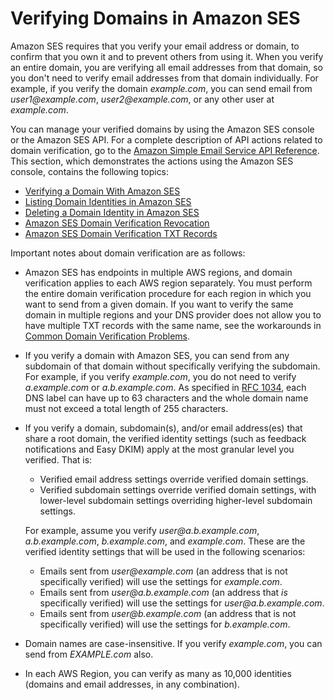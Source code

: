 # Verifying Domains in Amazon SES<a name="verify-domains"></a>

Amazon SES requires that you verify your email address or domain, to confirm that you own it and to prevent others from using it\. When you verify an entire domain, you are verifying all email addresses from that domain, so you don't need to verify email addresses from that domain individually\. For example, if you verify the domain *example\.com*, you can send email from *user1@example\.com*, *user2@example\.com*, or any other user at *example\.com*\.

You can manage your verified domains by using the Amazon SES console or the Amazon SES API\. For a complete description of API actions related to domain verification, go to the [Amazon Simple Email Service API Reference](https://docs.aws.amazon.com/ses/latest/APIReference/)\. This section, which demonstrates the actions using the Amazon SES console, contains the following topics:
+ [Verifying a Domain With Amazon SES](verify-domain-procedure.md)
+ [Listing Domain Identities in Amazon SES](view-verified-domains.md)
+ [Deleting a Domain Identity in Amazon SES](remove-verified-domain.md)
+ [Amazon SES Domain Verification Revocation](verified-domain-revocation.md)
+ [Amazon SES Domain Verification TXT Records](dns-txt-records.md)

Important notes about domain verification are as follows:
+ Amazon SES has endpoints in multiple AWS regions, and domain verification applies to each AWS region separately\. You must perform the entire domain verification procedure for each region in which you want to send from a given domain\. If you want to verify the same domain in multiple regions and your DNS provider does not allow you to have multiple TXT records with the same name, see the workarounds in [Common Domain Verification Problems](troubleshoot-verification.md#troubleshoot-verification-domain)\. 
+ If you verify a domain with Amazon SES, you can send from any subdomain of that domain without specifically verifying the subdomain\. For example, if you verify *example\.com*, you do not need to verify *a\.example\.com* or *a\.b\.example\.com*\. As specified in [RFC 1034](https://tools.ietf.org/html/rfc1034#section-3.6), each DNS label can have up to 63 characters and the whole domain name must not exceed a total length of 255 characters\. 
+ If you verify a domain, subdomain\(s\), and/or email address\(es\) that share a root domain, the verified identity settings \(such as feedback notifications and Easy DKIM\) apply at the most granular level you verified\. That is:
  + Verified email address settings override verified domain settings\.
  + Verified subdomain settings override verified domain settings, with lower\-level subdomain settings overriding higher\-level subdomain settings\.

  For example, assume you verify *user@a\.b\.example\.com*, *a\.b\.example\.com*, *b\.example\.com*, and *example\.com*\. These are the verified identity settings that will be used in the following scenarios:
  + Emails sent from *user@example\.com* \(an address that is not specifically verified\) will use the settings for *example\.com*\.
  + Emails sent from *user@a\.b\.example\.com* \(an address that *is* specifically verified\) will use the settings for *user@a\.b\.example\.com*\.
  + Emails sent from *user@b\.example\.com* \(an address that is not specifically verified\) will use the settings for *b\.example\.com*\.
+ Domain names are case\-insensitive\. If you verify *example\.com*, you can send from *EXAMPLE\.com* also\.
+ In each AWS Region, you can verify as many as 10,000 identities \(domains and email addresses, in any combination\)\.